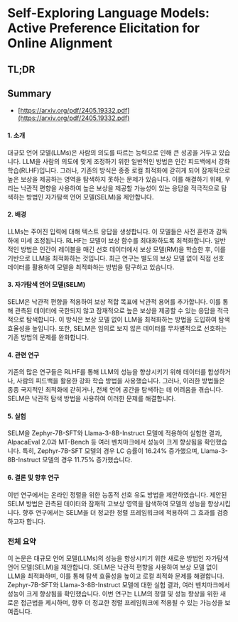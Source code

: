 # Self-Exploring Language Models: Active Preference Elicitation for Online Alignment
## TL;DR
## Summary
- [https://arxiv.org/pdf/2405.19332.pdf](https://arxiv.org/pdf/2405.19332.pdf)

#### 1. 소개
대규모 언어 모델(LLMs)은 사람의 의도를 따르는 능력으로 인해 큰 성공을 거두고 있습니다. LLM을 사람의 의도에 맞게 조정하기 위한 일반적인 방법은 인간 피드백에서 강화 학습(RLHF)입니다. 그러나, 기존의 방식은 종종 로컬 최적화에 갇히게 되어 잠재적으로 높은 보상을 제공하는 영역을 탐색하지 못하는 문제가 있습니다. 이를 해결하기 위해, 우리는 낙관적 편향을 사용하여 높은 보상을 제공할 가능성이 있는 응답을 적극적으로 탐색하는 방법인 자가탐색 언어 모델(SELM)을 제안합니다.

#### 2. 배경
LLMs는 주어진 입력에 대해 텍스트 응답을 생성합니다. 이 모델들은 사전 훈련과 감독 하에 미세 조정됩니다. RLHF는 모델이 보상 함수를 최대화하도록 최적화합니다. 일반적인 방법은 인간이 레이블을 매긴 선호 데이터에서 보상 모델(RM)을 학습한 후, 이를 기반으로 LLM을 최적화하는 것입니다. 최근 연구는 별도의 보상 모델 없이 직접 선호 데이터를 활용하여 모델을 최적화하는 방법을 탐구하고 있습니다.

#### 3. 자가탐색 언어 모델(SELM)
SELM은 낙관적 편향을 적용하여 보상 적합 목표에 낙관적 용어를 추가합니다. 이를 통해 관측된 데이터에 국한되지 않고 잠재적으로 높은 보상을 제공할 수 있는 응답을 적극적으로 탐색합니다. 이 방식은 보상 모델 없이 LLM을 최적화하는 방법을 도입하여 탐색 효율성을 높입니다. 또한, SELM은 임의로 보지 않은 데이터를 무차별적으로 선호하는 기존 방법의 문제를 완화합니다.

#### 4. 관련 연구
기존의 많은 연구들은 RLHF를 통해 LLM의 성능을 향상시키기 위해 데이터를 합성하거나, 사람의 피드백을 활용한 강화 학습 방법을 사용했습니다. 그러나, 이러한 방법들은 종종 국지적인 최적화에 갇히거나, 전체 언어 공간을 탐색하는 데 어려움을 겪습니다. SELM은 낙관적 탐색 방법을 사용하여 이러한 문제를 해결합니다.

#### 5. 실험
SELM을 Zephyr-7B-SFT와 Llama-3-8B-Instruct 모델에 적용하여 실험한 결과, AlpacaEval 2.0과 MT-Bench 등 여러 벤치마크에서 성능이 크게 향상됨을 확인했습니다. 특히, Zephyr-7B-SFT 모델의 경우 LC 승률이 16.24% 증가했으며, Llama-3-8B-Instruct 모델의 경우 11.75% 증가했습니다.

#### 6. 결론 및 향후 연구
이번 연구에서는 온라인 정렬을 위한 능동적 선호 유도 방법을 제안하였습니다. 제안된 SELM 방법은 관측된 데이터와 잠재적 고보상 영역을 탐색하여 모델의 성능을 향상시킵니다. 향후 연구에서는 SELM을 더 정교한 정렬 프레임워크에 적용하여 그 효과를 검증하고자 합니다.

### 전체 요약
이 논문은 대규모 언어 모델(LLMs)의 성능을 향상시키기 위한 새로운 방법인 자가탐색 언어 모델(SELM)을 제안합니다. SELM은 낙관적 편향을 사용하여 보상 모델 없이 LLM을 최적화하며, 이를 통해 탐색 효율성을 높이고 로컬 최적화 문제를 해결합니다. Zephyr-7B-SFT와 Llama-3-8B-Instruct 모델에 대한 실험 결과, 여러 벤치마크에서 성능이 크게 향상됨을 확인했습니다. 이번 연구는 LLM의 정렬 및 성능 향상을 위한 새로운 접근법을 제시하며, 향후 더 정교한 정렬 프레임워크에 적용될 수 있는 가능성을 보여줍니다.